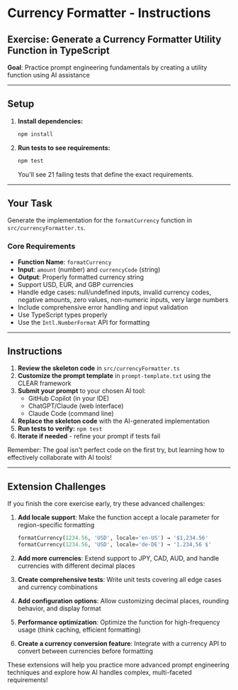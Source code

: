 # Currency Formatter - Instructions

## Exercise: Generate a Currency Formatter Utility Function in TypeScript

**Goal**: Practice prompt engineering fundamentals by creating a utility function using AI assistance

---

## Setup

1. **Install dependencies:**
   ```bash
   npm install
   ```

2. **Run tests to see requirements:**
   ```bash
   npm test
   ```
   You'll see 21 failing tests that define the exact requirements.

---

## Your Task

Generate the implementation for the `formatCurrency` function in `src/currencyFormatter.ts`.

### Core Requirements
- **Function Name**: `formatCurrency`
- **Input**: `amount` (number) and `currencyCode` (string)
- **Output**: Properly formatted currency string
- Support USD, EUR, and GBP currencies
- Handle edge cases: null/undefined inputs, invalid currency codes, negative amounts, zero values, non-numeric inputs, very large numbers
- Include comprehensive error handling and input validation
- Use TypeScript types properly
- Use the `Intl.NumberFormat` API for formatting

---

## Instructions

1. **Review the skeleton code** in `src/currencyFormatter.ts`
2. **Customize the prompt template** in `prompt-template.txt` using the CLEAR framework
3. **Submit your prompt** to your chosen AI tool:
   - GitHub Copilot (in your IDE)
   - ChatGPT/Claude (web interface)
   - Claude Code (command line)
4. **Replace the skeleton code** with the AI-generated implementation
5. **Run tests to verify:** `npm test`
6. **Iterate if needed** - refine your prompt if tests fail

Remember: The goal isn't perfect code on the first try, but learning how to effectively collaborate with AI tools!

---

## Extension Challenges

If you finish the core exercise early, try these advanced challenges:

1. **Add locale support**: Make the function accept a locale parameter for region-specific formatting
   ```python
   formatCurrency(1234.56, 'USD', locale='en-US') → '$1,234.56'
   formatCurrency(1234.56, 'USD', locale='de-DE') → '1.234,56 $'
   ```

2. **Add more currencies**: Extend support to JPY, CAD, AUD, and handle currencies with different decimal places

3. **Create comprehensive tests**: Write unit tests covering all edge cases and currency combinations

4. **Add configuration options**: Allow customizing decimal places, rounding behavior, and display format

5. **Performance optimization**: Optimize the function for high-frequency usage (think caching, efficient formatting)

6. **Create a currency conversion feature**: Integrate with a currency API to convert between currencies before formatting

These extensions will help you practice more advanced prompt engineering techniques and explore how AI handles complex, multi-faceted requirements!